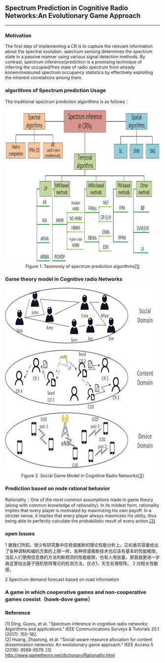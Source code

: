 ## Spectrum Prediction in Cognitive Radio Networks:An Evolutionary Game Approach  
---
### Motivation
The first step of implementing a CR is to capture the relevant information about the spectral evolution. spectrum sensing determines the spectrum state in a passive manner using various signal detection methods. By contrast, spectrum inference/prediction is a promising technique of inferring the occupied/free state of radio spectrum from already known/measured spectrum occupancy statistics by effectively exploiting the inherent correlations among them.

### algorithms of Spectrum prediction Usage
The traditional spectrum prediction algorithms is as follows：
<center>
<img src="./Photos/Specturm_prediction_algorithms.gif" width="850" height="500">
<center>Figure 1. Taxonomy of spectrum prediction algorithms<a href="https://ieeexplore.ieee.org/document/8031332">[1]</a></center>
</center>

### Game theory model in Cognitive radio Networks
<center>
<img src="./Photos/gt_model_in_CRN.gif" width="650" height="600">
<center>Figure 2. Social Game Model in Cognitive Radio Networks<a href="https://ieeexplore.ieee.org/document/7795166">[2]</a></center>
</center>

### Prediction based on node rational behavior
Rationality：One of the most common assumptions made in game theory (along with common knowledge of rationality). In its mildest form, rationality implies that every player is motivated by maximizing his own payoff. In a stricter sense, it implies that every player always maximizes his utility, thus being able to perfectly calculate the probabilistic result of every action.[[3]](http://www.gametheory.net/dictionary/Rationality.html)



### open Issues
1 据我们所知，很少有研究集中在频谱推断的理论性能分析上。正如香农容量给出了各种调制和编码方案的上限一样，各种频谱推断技术也应该有基本的性能极限。  当前人们使用信息商的方法判断预测的性能极限，也有人用张量，那我就更进一步
我这里给出基于随机矩阵理论的检测方法，优点1，天生处理矩阵。 2 对相关性敏感，


2 Spectrum demand forecast based on road information
### A game in which cooperative games and non-cooperative games coexist（hawk-dove game）

### Reference
[1] Ding, Guoru, et al. "Spectrum inference in cognitive radio networks: Algorithms and applications." IEEE Communications Surveys & Tutorials 20.1 (2017): 150-182.  
[2] Huang, Zhaolong, et al. "Social-aware resource allocation for content dissemination networks: An evolutionary game approach." IEEE Access 5 (2016): 9568-9579.
[3] http://www.gametheory.net/dictionary/Rationality.html

